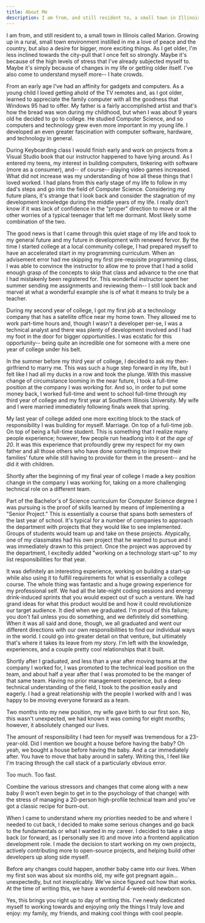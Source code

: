 ```yaml
---
title: About Me
description: I am from, and still resident to, a small town in Illinois called Marion. Growing up in a rural, small town environment instilled in me a love of peace and the country, but also a desire for bigger, more exciting things.
---
```


I am from, and still resident to, a small town in Illinois called Marion. Growing up in a rural, small town environment instilled in me a love of peace and the country, but also a desire for bigger, more exciting things. As I get older, I'm less inclined towards the city-pull that I once felt so strongly. Maybe it's because of the high levels of stress that I've already subjected myself to. Maybe it's simply because of changes in my life or getting older itself. I've also come to understand myself more-- I hate crowds.

From an early age I've had an affinity for gadgets and computers. As a young child I loved getting ahold of the TV remotes and, as I got older, learned to appreciate the family computer with all the goodness that Windows 95 had to offer. My father is a fairly accomplished artist and that's how the bread was won during my childhood, but when I was about 9 years old he decided to go to college. He studied Computer Science, and so computers and technology grew even more important in my young life. I developed an even greater fascination with computer software, hardware, and technology in general.

During Keyboarding class I would finish early and work on projects from a Visual Studio book that our instructor happened to have lying around. As I entered my teens, my interest in building computers, tinkering with software (more as a consumer), and-- of course-- playing video games increased. What did not increase was my understanding of how all these things that I loved worked. I had plans from this early stage of my life to follow in my dad's steps and go into the field of Computer Science. Considering my future plans, it's strange that I look back and consider the stagnation of my development knowledge during the middle years of my life. I really don't know if it was lack of confidence in the "proper" direction to move or all the other worries of a typical teenager that left me dormant. Most likely some combination of the two.

The good news is that I came through this quiet stage of my life and took to my general future and my future in development with renewed fervor. By the time I started college at a local community college, I had prepared myself to have an accelerated start in my programming curriculum. When an advisement error had me skipping my first pre-requisite programming class, I was able to convince the instructor to allow me to prove that I had a solid enough grasp of the concepts to skip that class and advance to the one that I had mistakenly been registered for. This wonderful instructor spent her summer sending me assignments and reviewing them-- I still look back and marvel at what a wonderful example she is of what it means to truly be a teacher.

During my second year of college, I got my first job at a technology company that has a satellite office near my home town. They allowed me to work part-time hours and, though I wasn't a developer per-se, I was a technical analyst and there was plenty of development involved and I had my foot in the door for bigger opportunities. I was ecstatic for this opportunity-- being quite an incredible one for someone with a mere one year of college under his belt.

In the summer before my third year of college, I decided to ask my then-girlfriend to marry me. This was such a huge step forward in my life, but I felt like I had all my ducks in a row and took the plunge. With this massive change of circumstance looming in the near future, I took a full-time position at the company I was working for. And so, in order to put some money back, I worked full-time and went to school full-time through my third year of college and my first year at Southern Illinois University. My wife and I were married immediately following finals week that spring.

My last year of college added one more exciting block to the stack of responsibility I was building for myself. Marriage. On top of a full-time job. On top of being a full-time student. This is something that I realize many people experience; however, few people run headlong into it _at the age of 20._ It was this experience that profoundly grew my respect for my own father and all those others who have done something to improve their families' future while still having to provide for them in the present-- and he did it with children.

Shortly after the beginning of my final year of college I made a key position change in the company I was working for, taking on a more challenging technical role on a different team.

Part of the Bachelor's of Science curriculum for Computer Science degree I was pursuing is the proof of skills learned by means of implementing a "Senior Project." This is essentially a course that spans both semesters of the last year of school. It's typical for a number of companies to approach the department with projects that they would like to see implemented. Groups of students would team up and take on these projects. Atypically, one of my classmates had his own project that he wanted to pursue and I was immediately drawn to this project. Once the project was approved by the department, I excitedly added "working on a technology start-up" to my list responsibilities for that year.

It was definitely an interesting experience, working on building a start-up while also using it to fulfill requirements for what is essentially a college course. The whole thing was fantastic and a huge growing experience for my professional self. We had all the late-night coding sessions and energy drink-induced sprints that you would expect out of such a venture. We had grand ideas for what this product would be and how it could revolutionize our target audience. It died when we graduated. I'm proud of this failure; you don't fail unless you do something, and we definitely did something. When it was all said and done, though, we all graduated and went our different directions with our own responsibilities to find our individual ways in the world. I could go into greater detail on that venture, but ultimately that's where it takes its leave from my story. I'm left with the knowledge, experiences, and a couple pretty cool relationships that it built.

Shortly after I graduated, and less than a year after moving teams at the company I worked for, I was promoted to the technical lead position on the team, and about half a year after that I was promoted to be the manger of that same team. Having no prior management experience, but a deep technical understanding of the field, I took to the position easily and eagerly. I had a great relationship with the people I worked with and I was happy to be moving everyone forward as a team.

Two months into my new position, my wife gave birth to our first son. No, this wasn't unexpected, we had known it was coming for eight months; however, it absolutely changed our lives.

The amount of responsibility I had teen for myself was tremendous for a 23-year-old. Did I mention we bought a house before having the baby? Oh yeah, we bought a house before having the baby. And a car immediately after. You have to move that baby around in safety. Writing this, I feel like I'm tracing through the call stack of a particularly obvious error.

Too much. Too fast.

Combine the various stressors and changes that come along with a new baby (I won't even begin to get in to the psychology of that change) with the stress of managing a 20-person high-profile technical team and you've got a classic recipe for burn-out.

When I came to understand where my priorities needed to be and where I needed to cut back, I decided to make some serious changes and go back to the fundamentals or what I wanted in my career. I decided to take a step back (or forward, as I personally see it) and move into a frontend application development role. I made the decision to start working on my own projects, actively contributing more to open-source projects, and helping build other developers up along side myself.

Before any changes could happen, another baby came into our lives. When my first son was about six months old, my wife got pregnant again... unexpectedly, but not inexplicably. We've since figured out how that works. At the time of writing this, we have a wonderful 4-week-old newborn son.

Yes, this brings you right up to day of writing this. I've newly dedicated myself to working towards and enjoying only the things I truly love and enjoy: my family, my friends, and making cool things with cool people.